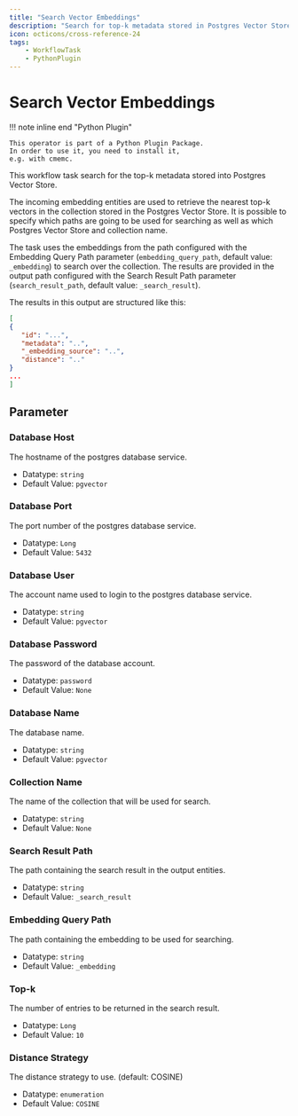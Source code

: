 ```yaml
---
title: "Search Vector Embeddings"
description: "Search for top-k metadata stored in Postgres Vector Store (PGVector)."
icon: octicons/cross-reference-24
tags: 
    - WorkflowTask
    - PythonPlugin
---
```

# Search Vector Embeddings
<!-- This file was generated - DO NOT CHANGE IT MANUALLY -->

!!! note inline end "Python Plugin"

    This operator is part of a Python Plugin Package.
    In order to use it, you need to install it,
    e.g. with cmemc.


This workflow task search for the top-k metadata stored into Postgres Vector Store.

The incoming embedding entities are used to retrieve the nearest top-k
vectors in the collection stored in the Postgres Vector Store.
It is possible to specify which paths are going to be used for searching as well as which Postgres
Vector Store and collection name.

The task uses the embeddings from the path configured with the Embedding Query Path
parameter (`embedding_query_path`, default value: `_embedding`) to search over the collection.
The results are provided in the output path configured with the Search Result Path parameter
(`search_result_path`, default value: `_search_result`).

The results in this output are structured like this:

``` json
[
{
   "id": "...",
   "metadata": "..",
   "_embedding_source": "..",
   "distance": ".."
}
...
]
```


## Parameter

### Database Host

The hostname of the postgres database service.

- Datatype: `string`
- Default Value: `pgvector`



### Database Port

The port number of the postgres database service.

- Datatype: `Long`
- Default Value: `5432`



### Database User

The account name used to login to the postgres database service.

- Datatype: `string`
- Default Value: `pgvector`



### Database Password

The password of the database account.

- Datatype: `password`
- Default Value: `None`



### Database Name

The database name.

- Datatype: `string`
- Default Value: `pgvector`



### Collection Name

The name of the collection that will be used for search.

- Datatype: `string`
- Default Value: `None`



### Search Result Path

The path containing the search result in the output entities.

- Datatype: `string`
- Default Value: `_search_result`



### Embedding Query Path

The path containing the embedding to be used for searching.

- Datatype: `string`
- Default Value: `_embedding`



### Top-k

The number of entries to be returned in the search result.

- Datatype: `Long`
- Default Value: `10`



### Distance Strategy

The distance strategy to use. (default: COSINE)

- Datatype: `enumeration`
- Default Value: `COSINE`



